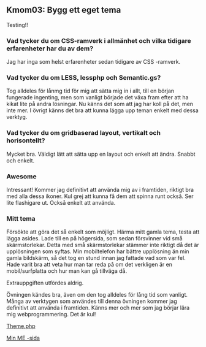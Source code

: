  
Kmom03: Bygg ett eget tema
------------------------------------

Testing!!

### Vad tycker du om CSS-ramverk i allmänhet och vilka tidigare erfarenheter har du av dem?

Jag har inga som helst erfarenheter sedan tidigare av CSS -ramverk.


### Vad tycker du om LESS, lessphp och Semantic.gs?

Tog alldeles för lånmg tid för mig att sätta mig in i allt, till en början fungerade ingenting, men som vanligt började det växa fram efter att ha kikat lite på andra lösningar. Nu känns det som att jag har koll på det, men inte mer. I övrigt känns det bra att kunna lägga upp teman enkelt med dessa verktyg.


### Vad tycker du om gridbaserad layout, vertikalt och horisontellt?

Mycket bra. Väldigt lätt att sätta upp en layout och enkelt att ändra. Snabbt och enkelt.


### Awesome

Intressant! Kommer jag definitivt att använda mig av i framtiden, riktigt bra med alla dessa ikoner. Kul grej att kunna få dem att spinna runt också. Ser lite flashigare ut. Också enkelt att använda.


### Mitt tema

Försökte att göra det så enkelt som möjligt. Härma mitt gamla tema, testa att lägga asides. Lade till en på högersida, som sedan försvinner vid små skärmstorlekar. Detta med små skärmstorlekar stämmer inte riktigt då det är upplösningen som syftas. Min mobiltelefon har bättre upplösning än min gamla bildskärm, så det tog en stund innan jag fattade vad som var fel. Hade varit bra att veta hur man tar reda på om det verkligen är en mobil/surfplatta och hur man kan gå tillväga då.


Extrauppgiften utfördes aldrig.

Övningen kändes bra, även om den tog alldeles för lång tid som vanligt. Många av verktygen som användes till denna övningen kommer jag definitivt att använda i framtiden. Känns mer och mer som jag börjar lära mig webprogrammering. Det är kul!

[Theme.php](http://www.student.bth.se/~totu13/phpmvc/Anax-MVC/webroot/kmom03/theme.php)

[Min ME -sida](http://www.student.bth.se/~totu13/phpmvc/Anax-MVC/webroot/kmom03/)
